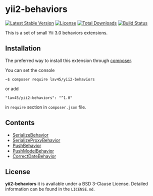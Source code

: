 # yii2-behaviors

[![Latest Stable Version](https://poser.pugx.org/lav45/yii2-behaviors/v/stable)](https://packagist.org/packages/lav45/yii2-behaviors)
[![License](https://poser.pugx.org/lav45/yii2-behaviors/license)](https://packagist.org/packages/lav45/yii2-behaviors)
[![Total Downloads](https://poser.pugx.org/lav45/yii2-behaviors/downloads)](https://packagist.org/packages/lav45/yii2-behaviors)
[![Build Status](https://travis-ci.org/lav45/yii2-behaviors.svg?branch=master)](https://travis-ci.org/lav45/yii2-behaviors)

This is a set of small Yii 3.0 behaviors extensions.

## Installation

The preferred way to install this extension through [composer](http://getcomposer.org/download/).

You can set the console

```
~$ composer require lav45/yii2-behaviors
```

or add

```
"lav45/yii2-behaviors": "^1.0"
```

in ```require``` section in `composer.json` file.


## Contents

- [SerializeBehavior](docs/SerializeBehavior.md)
- [SerializeProxyBehavior](docs/SerializeProxyBehavior.md)
- [PushBehavior](docs/PushBehavior.md)
- [PushModelBehavior](docs/PushModelBehavior.md)
- [CorrectDateBehavior](docs/CorrectDateBehavior.md)


## License

**yii2-behaviors** it is available under a BSD 3-Clause License. Detailed information can be found in the `LICENSE.md`.
